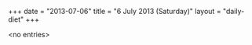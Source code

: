 +++
date = "2013-07-06"
title = "6 July 2013 (Saturday)"
layout = "daily-diet"
+++


\<no entries\>

